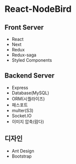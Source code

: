 # React-NodeBird

## Front Server

- React
- Next
- Redux
- Redux-saga
- Styled Components

## Backend Server

- Express
- Database(MySQL)
- ORM(시퀄라이즈)
- 패스포트
- multer(S3)
- Socket.IO
- 이미지 압축(람다)

## 디자인

- Ant Design
- Bootstrap
